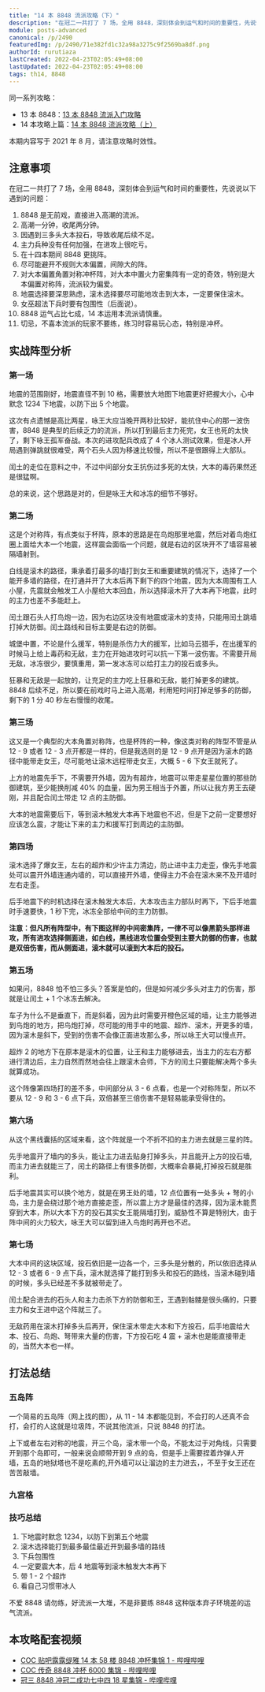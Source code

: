 ```yaml
---
title: "14 本 8848 流派攻略（下）"
description: "在冠二一共打了 7 场，全用 8848，深刻体会到运气和时间的重要性，先说说以下遇到的问题：1. 8848 是无前戏，直接进入高潮的流派。2. 高潮一分钟，收尾两分钟。3. 因遇到三多头大本投石，导致收尾后续不足。4. 主力兵种没有任何加强，在进攻上很吃亏。5. 在十四本期间 8848 更挑阵。"
module: posts-advanced
canonical: /p/2490
featuredImg: /p/2490/71e382fd1c32a98a3275c9f2569ba8df.png
authorId: rurutiaza
lastCreated: 2022-04-23T02:05:49+08:00
lastUpdated: 2022-04-23T02:05:49+08:00
tags: th14, 8848
---
```


同一系列攻略：

- 13 本 8848：[13 本 8848 流派入门攻略](/p/2067)
- 14 本攻略上篇：[14 本 8848 流派攻略（上）](/p/2393)

本期内容写于 2021 年 8 月，请注意攻略时效性。

## 注意事项

在冠二一共打了 7 场，全用 8848，深刻体会到运气和时间的重要性，先说说以下遇到的问题：

1. 8848 是无前戏，直接进入高潮的流派。
2. 高潮一分钟，收尾两分钟。
3. 因遇到三多头大本投石，导致收尾后续不足。
4. 主力兵种没有任何加强，在进攻上很吃亏。
5. 在十四本期间 8848 更挑阵。
6. 尽可能避开不规则大本偏置，间隙大的阵。
7. 对大本偏置角置对称冲杯阵，对大本中置火力密集阵有一定的奇效，特别是大本偏置对称阵，流派较为偏爱。
8. 地震选择要深思熟虑，滚木选择要尽可能地攻击到大本，一定要保住滚木。
9. 女巫超法下兵时要有包围性（后面说）。
10. 8848 运气占比七成，14 本运用本流派请慎重。
11. 切忌，不喜本流派的玩家不要练，练习时容易玩心态，特别是冲杯。

## 实战阵型分析

### 第一场

<Pic src="/p/2490/105df5a9f3c6aebac2487ea8b64b207b.png" width="2000" height="1115" alt="第一场思路" />

地震的范围刚好，地震直径不到 10 格，需要放大地图下地震更好把握大小，心中默念 1234 下地震，以防下出 5 个地震。

这次有点遗憾是高比两星，咏王大应当晚开两秒比较好，能抗住中心的那一波伤害，8848 是典型的后续乏力的流派，所以打到最后主力死完，女王也死的太快了，剩下咏王孤军奋战。本次的进攻配兵改成了 4 个冰人测试效果，但是冰人开局遇到弹跳就很难受，两个石头人因为移速比较慢，所以不是很跟得上大部队。

闰土的走位在意料之中，不过中间部分女王抗伤过多死的太快，大本的毒药果然还是很猛啊。

总的来说，这个思路是对的，但是咏王大和冰冻的细节不够好。

<Pic src="/p/2490/c5340ffe1c95ddf0287d525bec3fe9b0.png" width="614" height="206" alt="地震法术放置位置" maxWidth="306px" />

### 第二场

<Pic src="/p/2490/71e382fd1c32a98a3275c9f2569ba8df.png" width="2000" height="1324" alt="第二场思路" />

这是个对称阵，有点类似于杯阵，原本的思路是在鸟炮那里地震，然后对着鸟炮红圈上面给大本一个地震，这样震会面临一个问题，就是右边的区块开不了墙容易被隔墙射到。

白线是滚木的路径，秉承着打最多的墙打到女王和重要建筑的情况下，选择了一个能开多墙的路径，在打通并开了大本后再下剩下的四个地震，因为大本周围有工人小屋，先震就会触发工人小屋给大本回血，所以选择滚木开了大本再下地震，此时的主力也差不多能赶上。

闰土跟石头人打鸟炮一边，因为右边区块没有地震或滚木的支持，只能用闰土跳墙打掉大防御。闰土路线和目标主要是右边的防御。

城堡中置，不论是什么援军，特别是杀伤力大的援军，比如马云猎手，在出援军的时候马上给上毒药和无敌，主力在开始进攻时可以抗一下第一波伤害。不需要开局无敌，冰冻很少，要慎重用，第一发冰冻可以给打主力的投石或多头。

狂暴和无敌是一起放的，让充足的主力吃上狂暴和无敌，能打掉更多的建筑。8848 后续不足，所以要在前戏时马上进入高潮，利用短时间打掉足够多的防御，剩下的 1 分 40 秒左右慢慢的收尾。

### 第三场

<Pic src="/p/2490/62e752a0bd4f52d6ab875050cf61b618.png" width="1998" height="1125" alt="第三场思路" />

这又是一个典型的大本角置对称阵，也是杯阵的一种，像这类对称的阵型不管是从 12 - 9 或者 12 - 3 点开都是一样的，但是我选则的是 12 - 9 点开是因为滚木的路径中能带走女王，尽可能地让滚木远程带走女王，大概 5 - 6 下女王就死了。

上方的地震先手下，不需要开外墙，因为有超炸，地震可以带走星星位置的那些防御建筑，至少能换削减 40% 的血量，因为男王相当于外置，所以让我方男王去硬刚，并且配合闰土带走 12 点的主防御。

大本的地震需要后下，等到滚木触发大本再下地震也不迟，但是下之前一定要想好应该怎么震，才能让下来的主力和援军打到周边的主防御。

### 第四场

<Pic src="/p/2490/675ef034002bd1b4072aeece6aadeae8.png" width="2000" height="1165" alt="第四场思路" />

滚木选择了爆女王，左右的超炸和少许主力清边，防止进中主力走歪，像先手地震处可以震开外墙连通内墙的，可以直接开外墙，使得主力不会在滚木来不及开墙时左右走歪。

后手地震下的时机选择在滚木触发大本后，大本攻击主力部队时再下，下后手地震时手速要快，1 秒下完，冰冻全部给中间的主力防御。

**注意：但凡所有阵型中，有下图这样的中间密集阵，一律不可以像黑箭头那样进攻，所有进攻选择侧面进，如白线，黑线进攻位置会受到主要大防御的伤害，也就是双倍伤害，而从侧面进，滚木就可以滚到大本后的投石。**

<Pic src="/p/2490/d38fcca513937028afe90ac00af81d47.png" width="663" height="588" alt="阵型中心区域详解" maxWidth="331px" />

### 第五场

<Pic src="/p/2490/a8f97a9fe75961ffb7f98f419e5cedf9.png" width="2001" height="1227" alt="第五场思路" />

如果问，8848 怕不怕三多头？答案是怕的，但是如何减少多头对主力的伤害，那就是让闰土 + 1 个冰冻去解决。

车子为什么不是垂直下，而是斜着，因为此时需要开橙色区域的墙，让主力能够进到鸟炮的地方，把鸟炮打掉，尽可能的用手中的地震、超炸、滚木，开更多的墙，因为滚木是斜下，受到的伤害不会像正面进攻那么多，所以咏王大可以慢点开。

超炸 2 的地方下在原本是滚木的位置，让王和主力能够进去，当主力的左右方都进行清边后，主力自然而然地会往上跟滚木会师，下方的闰土只要能解决两个多头就算成功。

这个阵像第四场打的差不多，中间部分从 3 - 6 点看，也是一个对称阵型，所以不要从 12 - 9 和 3 - 6 点下兵，双倍甚至三倍伤害不是轻易能承受得住的。

### 第六场

<Pic src="/p/2490/1c266925264a1be85b9ffba2d52b45d3.png" width="2001" height="1145" alt="第六场思路" />

从这个黑线囊括的区域来看，这个阵就是一个不折不扣的主力进去就是三星的阵。

先手地震开了墙内的多头，能让主力进去贴身打掉多头，并且能开上方的投石墙,而主力进去就能三了，闰土的路径上有很多防御，大概率会暴毙,打掉投石就是胜利。

后手地震其实可以换个地方，就是在男王处的墙，12 点位置有一处多头 + 弩的小岛，主力是会绕过那个地方直接走歪，所以震上方才是最佳的选择，因为滚木能贯穿到大本，所以大本下方的投石其实女王能隔墙打到，威胁性不算是特别大，由于阵中间的火力较大，咏王大可以留到进入鸟炮时再开也不迟。

### 第七场

<Pic src="/p/2490/7b0d0c32ac4586f0b404ddeb39b41f4e.png" width="2001" height="1041" alt="第七场思路" />

大本中间的这块区域，投石依旧是一边各一个，三多头是分散的，所以依旧选择从 12 - 3 或者 6 - 9 点下兵，滚木就选择了能打到多头和投石的路线，当滚木碰到墙的时候，多头已经差不多就被带走了。

闰土配合进去的石头人和主力击杀下方的防御和王，王遇到骷髅是很头痛的，只要主力和女王进中这个阵就三了。

无敌药用在滚木打掉多头后再开，保住滚木带走大本和下方投石，后手地震给大本、投石、鸟炮、弩带来大量的伤害，下方投石吃 4 震 + 滚木也是能直接带走的，当然大本也一样。

## 打法总结

### 五岛阵

<Pic src="/p/2490/51eaa83fa90ceed41f93b4e006763419.png" width="1242" height="1279" alt="五岛阵阵型示例" />

一个简易的五岛阵（网上找的图），从 11 - 14 本都能见到，不会打的人还真不会打，会打的人这就是垃圾阵，不说其他流派，只说 8848 的打法。

上下或者左右对称的地震，开三个岛，滚木带一个岛，不能太过于对角线，只需要开到那个岛即可，一般来说会顺带开到 9 点的岛，但是手上需要捏着炸弹人开墙，五岛的地狱塔也不是吃素的,开外墙可以让溜边的主力进去，，不至于女王还在苦苦敲墙。

### 九宫格

<Pic src="/p/2490/6b348f2be072bd9a6d9a1dab46bc7ab5.png" width="1798" height="1264" alt="九宫格阵型示例" />

### 技巧总结

<Pic src="/p/2490/8439dc38502e5d92445853752242edcf.png" width="2020" height="3770" alt="常见阵型打法" />

1. 下地震时默念 1234，以防下到第五个地震
2. 滚木选择能打到最多最佳最近开到最多墙的路线
3. 下兵包围性
4. 一定要震大本，后 4 地震等到滚木触发大本再下
5. 带 1 - 2 个超炸
6. 看自己习惯带冰人

不爱 8848 请勿练，好流派一大堆，不是非要练 8848 这种版本弃子环境差的运气流派。

<Pic src="/p/2490/0ef87bc1b19c6234086380fa32a8a668.png" width="1969" height="864" alt="下兵清边包围性图解" />

## 本攻略配套视频

- [COC 贴吧露露缇雅 14 本 58 楼 8848 冲杯集锦 1 - 哔哩哔哩](https://www.bilibili.com/video/BV12R4y1p735/)
- [COC 传奇 8848 冲杯 6000 集锦 - 哔哩哔哩](https://www.bilibili.com/video/BV1g44y1t7cs/)
- [冠三 8848 冲冠二成功七中四 18 星集锦 - 哔哩哔哩](https://www.bilibili.com/video/BV13q4y1d7GM/)